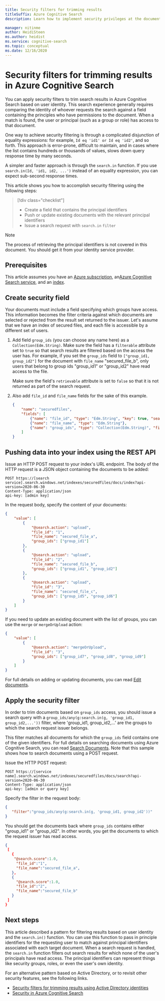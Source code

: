 ```yaml
---
title: Security filters for trimming results
titleSuffix: Azure Cognitive Search
description: Learn how to implement security privileges at the document level for Azure Cognitive Search search results, using security filters and user identities.

manager: nitinme
author: HeidiSteen
ms.author: heidist
ms.service: cognitive-search
ms.topic: conceptual
ms.date: 12/16/2020
---
```


# Security filters for trimming results in Azure Cognitive Search

You can apply security filters to trim search results in Azure Cognitive Search based on user identity. This search experience generally requires comparing the identity of whoever requests the search against a field containing the principles who have permissions to the document. When a match is found, the user or principal (such as a group or role) has access to that document.

One way to achieve security filtering is through a complicated disjunction of equality expressions: for example, `Id eq 'id1' or Id eq 'id2'`, and so forth. This approach is error-prone, difficult to maintain, and in cases where the list contains hundreds or thousands of values, slows down query response time by many seconds. 

A simpler and faster approach is through the `search.in` function. If you use `search.in(Id, 'id1, id2, ...')` instead of an equality expression, you can expect sub-second response times.

This article shows you how to accomplish security filtering using the following steps:
> [!div class="checklist"]
> * Create a field that contains the principal identifiers 
> * Push or update existing documents with the relevant principal identifiers
> * Issue a search request with `search.in` `filter`

>[!NOTE]
> The process of retrieving the principal identifiers is not covered in this document. You should get it from your identity service provider.

## Prerequisites

This article assumes you have an [Azure subscription](https://azure.microsoft.com/pricing/free-trial/?WT.mc_id=A261C142F), an[Azure Cognitive Search service](search-create-service-portal.md), and an [index](search-what-is-an-index.md).  

## Create security field

Your documents must include a field specifying which groups have access. This information becomes the filter criteria against which documents are selected or rejected from the result set returned to the issuer.
Let's assume that we have an index of secured files, and each file is accessible by a different set of users.

1. Add field `group_ids` (you can choose any name here) as a `Collection(Edm.String)`. Make sure the field has a `filterable` attribute set to `true` so that search results are filtered based on the access the user has. For example, if you set the `group_ids` field to `["group_id1, group_id2"]` for the document with `file_name` "secured_file_b", only users that belong to group ids "group_id1" or "group_id2" have read access to the file.
   
   Make sure the field's `retrievable` attribute is set to `false` so that it is not returned as part of the search request.

2. Also add `file_id` and `file_name` fields for the sake of this example.  

    ```JSON
    {
        "name": "securedfiles",  
        "fields": [
            {"name": "file_id", "type": "Edm.String", "key": true, "searchable": false, "sortable": false, "facetable": false},
            {"name": "file_name", "type": "Edm.String"},
            {"name": "group_ids", "type": "Collection(Edm.String)", "filterable": true, "retrievable": false}
        ]
    }
    ```

## Pushing data into your index using the REST API
  
Issue an HTTP POST request to your index's URL endpoint. The body of the HTTP request is a JSON object containing the documents to be added:

```http
POST https://[search service].search.windows.net/indexes/securedfiles/docs/index?api-version=2020-06-30  
Content-Type: application/json
api-key: [admin key]
```

In the request body, specify the content of your documents:

```JSON
{
    "value": [
        {
            "@search.action": "upload",
            "file_id": "1",
            "file_name": "secured_file_a",
            "group_ids": ["group_id1"]
        },
        {
            "@search.action": "upload",
            "file_id": "2",
            "file_name": "secured_file_b",
            "group_ids": ["group_id1", "group_id2"]
        },
        {
            "@search.action": "upload",
            "file_id": "3",
            "file_name": "secured_file_c",
            "group_ids": ["group_id5", "group_id6"]
        }
    ]
}
```

If you need to update an existing document with the list of groups, you can use the `merge` or `mergeOrUpload` action:

```JSON
{
    "value": [
        {
            "@search.action": "mergeOrUpload",
            "file_id": "3",
            "group_ids": ["group_id7", "group_id8", "group_id9"]
        }
    ]
}
```

For full details on adding or updating documents, you can read [Edit documents](/rest/api/searchservice/addupdate-or-delete-documents).

## Apply the security filter

In order to trim documents based on `group_ids` access, you should issue a search query with a `group_ids/any(g:search.in(g, 'group_id1, group_id2,...'))` filter, where 'group_id1, group_id2,...' are the groups to which the search request issuer belongs.

This filter matches all documents for which the `group_ids` field contains one of the given identifiers.
For full details on searching documents using Azure Cognitive Search, you can read [Search Documents](/rest/api/searchservice/search-documents).
Note that this sample shows how to search documents using a POST request.

Issue the HTTP POST request:

```http
POST https://[service name].search.windows.net/indexes/securedfiles/docs/search?api-version=2020-06-30
Content-Type: application/json  
api-key: [admin or query key]
```

Specify the filter in the request body:

```JSON
{
   "filter":"group_ids/any(g:search.in(g, 'group_id1, group_id2'))"  
}
```

You should get the documents back where `group_ids` contains either "group_id1" or "group_id2". In other words, you get the documents to which the request issuer has read access.

```JSON
{
 [
   {
    "@search.score":1.0,
     "file_id":"1",
     "file_name":"secured_file_a",
   },
   {
     "@search.score":1.0,
     "file_id":"2",
     "file_name":"secured_file_b"
   }
 ]
}
```

## Next steps

This article described a pattern for filtering results based on user identity and the `search.in()` function. You can use this function to pass in principle identifiers for the requesting user to match against principal identifiers associated with each target document. When a search request is handled, the `search.in` function filters out search results for which none of the user's principals have read access. The principal identifiers can represent things like security groups, roles, or even the user's own identity.

For an alternative pattern based on Active Directory, or to revisit other security features, see the following links.

* [Security filters for trimming results using Active Directory identities](search-security-trimming-for-azure-search-with-aad.md)
* [Security in Azure Cognitive Search](search-security-overview.md)